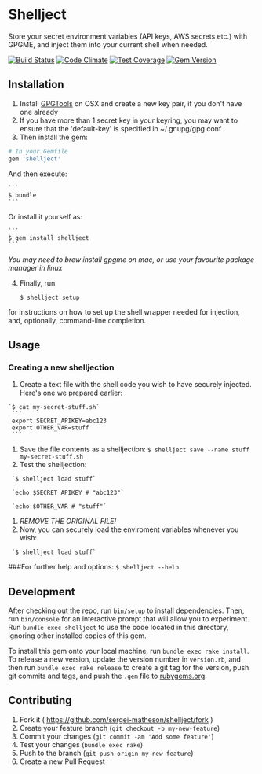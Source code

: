 # Shellject

Store your secret environment variables (API keys, AWS secrets etc.) with GPGME, and inject them into your current shell when needed.

[![Build Status](https://travis-ci.org/sergei-matheson/shellject.svg?branch=master)](https://travis-ci.org/sergei-matheson/shellject)
[![Code Climate](https://codeclimate.com/github/sergei-matheson/shellject/badges/gpa.svg)](https://codeclimate.com/github/sergei-matheson/shellject)
[![Test Coverage](https://codeclimate.com/github/sergei-matheson/shellject/badges/coverage.svg)](https://codeclimate.com/github/sergei-matheson/shellject)
[![Gem Version](https://badge.fury.io/rb/shellject.svg)](http://badge.fury.io/rb/shellject)

## Installation

1. Install [GPGTools](https://gpgtools.org) on OSX and create a new key pair, if you don't have one already
1. If you have more than 1 secret key in your keyring, you may want to ensure that the 'default-key' is specified in ~/.gnupg/gpg.conf
1. Then install the gem:
  ```ruby
  # In your Gemfile
  gem 'shellject'
  ```

  And then execute:

    ```
    $ bundle
    ```

  Or install it yourself as:

    ```
    $ gem install shellject
    ```

  *You may need to brew install gpgme on mac, or use your favourite package manager in linux*

4. Finally, run

    ```
    $ shellject setup
    ```
  for instructions on how to set up the shell wrapper needed for injection, and, optionally, command-line completion.


## Usage

### Creating a new shelljection
   1. Create a text file with the shell code you wish to have securely injected. Here's one we prepared earlier:
     
    `$ cat my-secret-stuff.sh`
     ```
     export SECRET_APIKEY=abc123
     export OTHER_VAR=stuff
     ```
   1. Save the file contents as a shelljection:
     `$ shellject save --name stuff my-secret-stuff.sh`
   1. Test the shelljection:
   
     `$ shellject load stuff`

     `echo $SECRET_APIKEY # "abc123"`
     
     `echo $OTHER_VAR # "stuff"`
   1. *REMOVE THE ORIGINAL FILE!*
   1. Now, you can securely load the enviroment variables whenever you wish:
   
     `$ shellject load stuff`

###For further help and options:
`$ shellject --help`
## Development

After checking out the repo, run `bin/setup` to install dependencies. Then, run `bin/console` for an interactive prompt that will allow you to experiment. Run `bundle exec shellject` to use the code located in this directory, ignoring other installed copies of this gem.

To install this gem onto your local machine, run `bundle exec rake install`. To release a new version, update the version number in `version.rb`, and then run `bundle exec rake release` to create a git tag for the version, push git commits and tags, and push the `.gem` file to [rubygems.org](https://rubygems.org).

## Contributing

1. Fork it ( https://github.com/sergei-matheson/shellject/fork )
2. Create your feature branch (`git checkout -b my-new-feature`)
3. Commit your changes (`git commit -am 'Add some feature'`)
4. Test your changes (`bundle exec rake`)
5. Push to the branch (`git push origin my-new-feature`)
6. Create a new Pull Request
